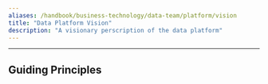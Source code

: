 ```yaml
---
aliases: /handbook/business-technology/data-team/platform/vision
title: "Data Platform Vision"
description: "A visionary perscription of the data platform"
---
```








---

## Guiding Principles
